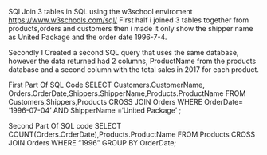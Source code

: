 SQl
Join 3 tables in SQL
using the w3school enviroment https://www.w3schools.com/sql/ First half i joined 3 tables together from products,orders and customers then i made it only show the shipper name as United Package and the order date 1996-7-4.

Secondly I Created a second SQL query that uses the same database, however the data returned had 2 columns, ProductName from the products database and a second column with the total sales in 2017 for each product.

First Part Of SQL Code
SELECT Customers.CustomerName, Orders.OrderDate,Shippers.ShipperName,Products.ProductName FROM Customers,Shippers,Products CROSS JOIN Orders WHERE OrderDate= ‘1996-07-04’ AND ShipperName =‘United Package’ ;

Second Part Of SQL code
SELECT COUNT(Orders.OrderDate),Products.ProductName
FROM Products
CROSS JOIN Orders
WHERE “1996”
GROUP BY OrderDate;
